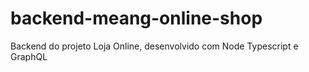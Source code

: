 # backend-meang-online-shop
Backend do projeto Loja Online, desenvolvido com Node Typescript e GraphQL
